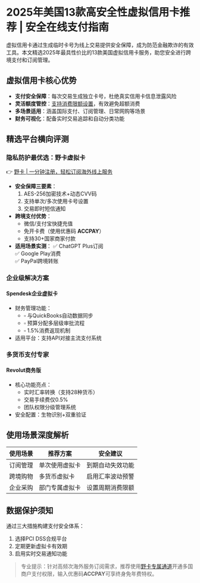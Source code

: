 # 2025年美国13款高安全性虚拟信用卡推荐 | 安全在线支付指南

虚拟信用卡通过生成临时卡号为线上交易提供安全保障，成为防范金融欺诈的有效工具。本文精选2025年最具性价比的13款美国虚拟信用卡服务，助您安全进行跨境支付和订阅管理。

## 虚拟信用卡核心优势
- **支付安全保障**：每次交易生成独立卡号，杜绝真实信用卡信息泄露风险
- **灵活额度管控**：[支持消费限额设置](https://bbtdd.com/yeka)，有效避免超额消费
- **多场景适用**：涵盖国际支付、订阅管理、日常网购等场景
- **财务可视化**：配备实时交易追踪和自动分类功能

## 精选平台横向评测
### 隐私防护最优选：野卡虚拟卡
👉 [野卡 | 一分钟注册，轻松订阅海外线上服务](https://bbtdd.com/yeka)
- **安全保障三要素**：
  1. AES-256加密技术+动态CVV码
  2. 支持单次/多次使用卡号设置
  3. 交易即时短信通知
- **跨境支付优势**：
  - 微信/支付宝快捷充值
  - 免开卡费（使用优惠码 **ACCPAY**）
  - 支持30+国家商家付款
- **适用场景实测**：
  ✅ ChatGPT Plus订阅   
  ✅ Google Play消费  
  ✅ PayPal跨境转账

### 企业级解决方案
#### Spendesk企业虚拟卡
- 财务管理功能：
  - ▫️ 与QuickBooks自动数据同步  
  - ▫️ 预算分配多层级审批流程  
  - ▫️ 1.5%消费返现机制
- 适用平台：支持API对接主流支付系统

### 多货币支付专家
#### Revolut商务版
- 核心功能亮点：
  - 实时汇率转换（支持28种货币）
  - 交易手续费仅0.5%
  - 团队权限分级管理系统
- 安全配置：生物识别+双重验证

## 使用场景深度解析
| 使用场景        | 推荐方案          | 安全建议                 |
|---------------|-------------------|--------------------------|
| 订阅管理       | 单次使用虚拟卡     | 到期自动失效功能         |
| 跨境购物       | 多货币虚拟卡       | 启用汇率波动预警         |
| 企业采购       | 部门专属虚拟卡     | 设置周期消费限额         |

## 数据保护须知
通过三大措施构建支付安全体系：
1. 选择PCI DSS合规平台
2. 定期更新虚拟卡有效期
3. 启用实时交易通知功能

> 专业提示：针对高频次海外服务订阅需求，推荐使用[野卡专属通道](https://bbtdd.com/yeka)开通多国商户支付权限，输入优惠码**ACCPAY**可享终身免年费特权。